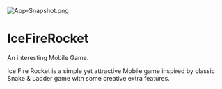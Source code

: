 ![App-Snapshot.png](path/to/image.png)

# IceFireRocket
An interesting Mobile Game.

Ice Fire Rocket is a simple yet attractive Mobile game inspired by classic Snake & Ladder game with some creative extra features.
